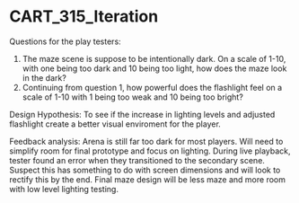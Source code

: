 # CART_315_Iteration
 
Questions for the play testers:

1. The maze scene is suppose to be intentionally dark. On a scale of 1-10, with one being too dark and 10 being too light, how does the maze look in the dark?
2. Continuing from question 1, how powerful does the flashlight feel on a scale of 1-10 with 1 being too weak and 10 being too bright?

Design Hypothesis: To see if the increase in lighting levels and adjusted flashlight create a better visual enviroment for the player.

Feedback analysis: Arena is still far too dark for most players. Will need to simplify room for final prototype and focus on lighting. During live playback, tester found an error when they transitioned to the secondary scene. Suspect this has something to do with screen dimensions and will look to rectify this by the end. Final maze design will be less maze and more room with low level lighting testing.
